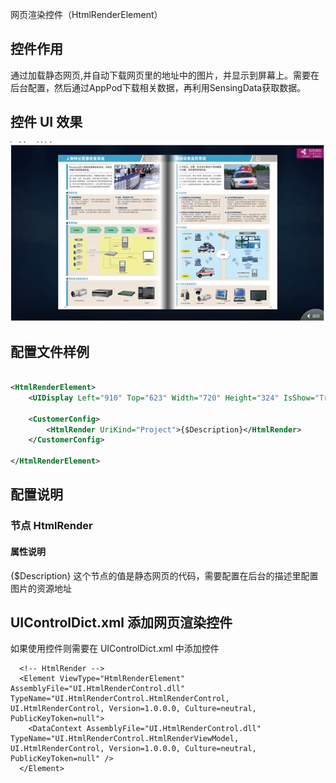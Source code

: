 网页渲染控件（HtmlRenderElement）

## 控件作用

通过加载静态网页,并自动下载网页里的地址中的图片，并显示到屏幕上。需要在后台配置，然后通过AppPod下载相关数据，再利用SensingData获取数据。

## 控件 UI 效果

![Placeholder](../images/BookElement.png)

## 配置文件样例

```xml

<HtmlRenderElement>
	<UIDisplay Left="910" Top="623" Width="720" Height="324" IsShow="True" ZIndex="6" UsePercent="False"/>

	<CustomerConfig>
		<HtmlRender UriKind="Project">{$Description}</HtmlRender>
	</CustomerConfig>

</HtmlRenderElement>

```

## 配置说明

### 节点 HtmlRender

#### 属性说明
<HtmlRender UriKind="Project">{$Description}</HtmlRender> 
这个节点的值是静态网页的代码，需要配置在后台的描述里配置图片的资源地址


## UIControlDict.xml 添加网页渲染控件

如果使用控件则需要在 UIControlDict.xml 中添加控件

```
  <!-- HtmlRender -->
  <Element ViewType="HtmlRenderElement" AssemblyFile="UI.HtmlRenderControl.dll" TypeName="UI.HtmlRenderControl.HtmlRenderControl, UI.HtmlRenderControl, Version=1.0.0.0, Culture=neutral, PublicKeyToken=null">
    <DataContext AssemblyFile="UI.HtmlRenderControl.dll" TypeName="UI.HtmlRenderControl.HtmlRenderViewModel, UI.HtmlRenderControl, Version=1.0.0.0, Culture=neutral, PublicKeyToken=null" />
  </Element>
```
